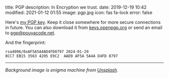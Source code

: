 title: PGP
description: In Encryption we trust.
date: 2019-12-19 10:42
modified: 2021-01-12 01:55
image: pgp.jpg
icon: fas fa-lock
error: false


Here's [my PGP key](/theme/files/pouya.gpg.asc). Keep it close somewhere for more secure connections in future. You can also download it from [keys.openpgp.org](https://keys.openpgp.org/search?q=8CC7EB1535634205E9C2AAD9AF5A5A4AD4FD8797) or send an email to [pgp@pouyacode.net](mailto:pgp@pouyacode.net).

And the fingerprint:

```text
rsa4096/0xAF5A5A4AD4FD8797 2024-01-29
8CC7 EB15 3563 4205 E9C2  AAD9 AF5A 5A4A D4FD 8797
```

---
*Background image is enigma machine from [Unsplash](https://unsplash.com/photos/4hfpVsi-gSg).*
